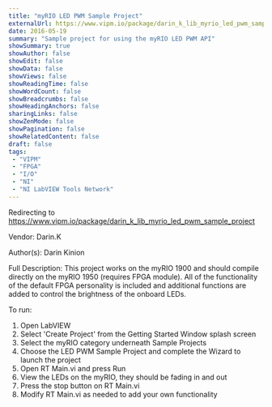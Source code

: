 ```yaml
---
title: "myRIO LED PWM Sample Project"
externalUrl: https://www.vipm.io/package/darin_k_lib_myrio_led_pwm_sample_project
date: 2016-05-19
summary: "Sample project for using the myRIO LED PWM API"
showSummary: true
showAuthor: false
showEdit: false
showData: false
showViews: false
showReadingTime: false
showWordCount: false
showBreadcrumbs: false
showHeadingAnchors: false
sharingLinks: false
showZenMode: false
showPagination: false
showRelatedContent: false
draft: false
tags:
 - "VIPM"
 - "FPGA"
 - "I/O"
 - "NI"
 - "NI LabVIEW Tools Network"
---
```


Redirecting to https://www.vipm.io/package/darin_k_lib_myrio_led_pwm_sample_project

Vendor: Darin.K

Author(s): Darin Kinion
 
Full Description:
This project works on the myRIO 1900 and should compile directly on the myRIO 1950 (requires FPGA module).  All of the functionality of the default FPGA personality is included and additional functions are added to control the brightness of the onboard LEDs.

To run:

1.  Open LabVIEW
2.  Select 'Create Project' from the Getting Started Window splash screen
3.  Select the myRIO category underneath Sample Projects
4.  Choose the LED PWM Sample Project and complete the Wizard to launch the project
5.  Open RT Main.vi and press Run
6.  View the LEDs on the myRIO, they should be fading in and out
7.  Press the stop button on RT Main.vi
8.  Modify RT Main.vi as needed to add your own functionality